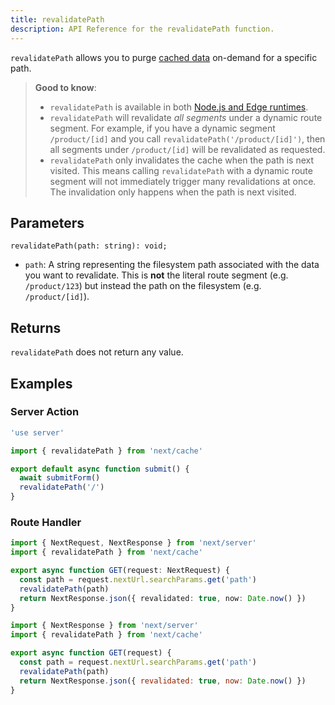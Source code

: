 ```yaml
---
title: revalidatePath
description: API Reference for the revalidatePath function.
---
```


`revalidatePath` allows you to purge [cached data](/docs/app/building-your-application/caching) on-demand for a specific path.

> **Good to know**:
>
> - `revalidatePath` is available in both [Node.js and Edge runtimes](/docs/app/building-your-application/rendering/edge-and-nodejs-runtimes).
> - `revalidatePath` will revalidate _all segments_ under a dynamic route segment. For example, if you have a dynamic segment `/product/[id]` and you call `revalidatePath('/product/[id]')`, then all segments under `/product/[id]` will be revalidated as requested.
> - `revalidatePath` only invalidates the cache when the path is next visited. This means calling `revalidatePath` with a dynamic route segment will not immediately trigger many revalidations at once. The invalidation only happens when the path is next visited.

## Parameters

```tsx
revalidatePath(path: string): void;
```

- `path`: A string representing the filesystem path associated with the data you want to revalidate. This is **not** the literal route segment (e.g. `/product/123`) but instead the path on the filesystem (e.g. `/product/[id]`).

## Returns

`revalidatePath` does not return any value.

## Examples

### Server Action

```ts filename="app/actions.ts" switcher
'use server'

import { revalidatePath } from 'next/cache'

export default async function submit() {
  await submitForm()
  revalidatePath('/')
}
```

### Route Handler

```ts filename="app/api/revalidate/route.ts" switcher
import { NextRequest, NextResponse } from 'next/server'
import { revalidatePath } from 'next/cache'

export async function GET(request: NextRequest) {
  const path = request.nextUrl.searchParams.get('path')
  revalidatePath(path)
  return NextResponse.json({ revalidated: true, now: Date.now() })
}
```

```js filename="app/api/revalidate/route.js" switcher
import { NextResponse } from 'next/server'
import { revalidatePath } from 'next/cache'

export async function GET(request) {
  const path = request.nextUrl.searchParams.get('path')
  revalidatePath(path)
  return NextResponse.json({ revalidated: true, now: Date.now() })
}
```
